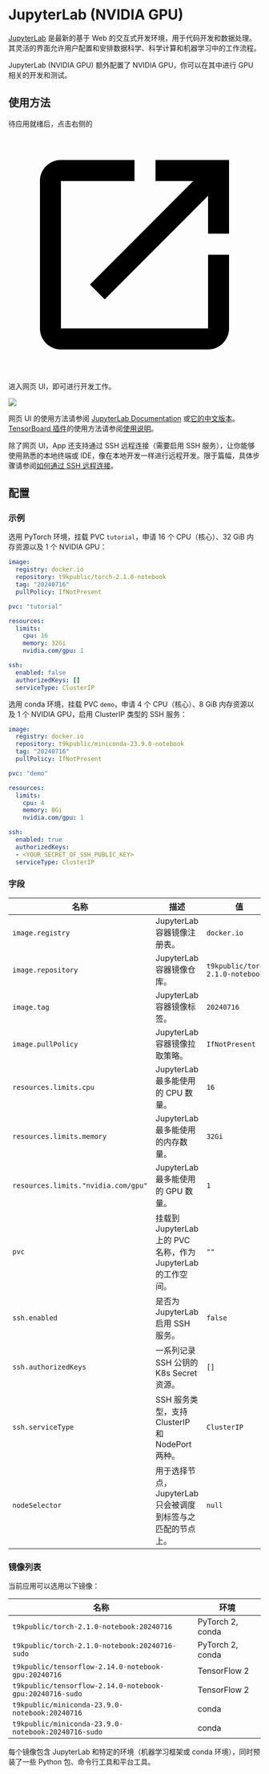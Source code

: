 # JupyterLab (NVIDIA GPU)

[JupyterLab](https://github.com/jupyterlab/jupyterlab) 是最新的基于 Web 的交互式开发环境，用于代码开发和数据处理。其灵活的界面允许用户配置和安排数据科学、科学计算和机器学习中的工作流程。

JupyterLab (NVIDIA GPU) 额外配置了 NVIDIA GPU，你可以在其中进行 GPU 相关的开发和测试。

## 使用方法

待应用就绪后，点击右侧的 <svg class="MuiSvgIcon-root MuiSvgIcon-colorPrimary MuiSvgIcon-fontSizeMedium css-jxtyyz" focusable="false" aria-hidden="true" viewBox="0 0 24 24" data-testid="OpenInNewIcon"><path d="M19 19H5V5h7V3H5c-1.11 0-2 .9-2 2v14c0 1.1.89 2 2 2h14c1.1 0 2-.9 2-2v-7h-2zM14 3v2h3.59l-9.83 9.83 1.41 1.41L19 6.41V10h2V3z"></path></svg> 进入网页 UI，即可进行开发工作。

![](https://s2.loli.net/2024/08/20/tZiw9cyL6a4Vbkz.png)

网页 UI 的使用方法请参阅 [JupyterLab Documentation](https://jupyterlab.readthedocs.io/en/latest/) 或[它的中文版本](https://jupyterlab.pythonlang.cn/en/latest/)。[TensorBoard 插件](https://github.com/HFAiLab/jupyterlab_tensorboard_pro)的使用方法请参阅[使用说明](https://github.com/HFAiLab/jupyterlab_tensorboard_pro/blob/v4.x/README.zh-cn.md#%E4%BD%BF%E7%94%A8%E8%AF%B4%E6%98%8E)。

除了网页 UI，App 还支持通过 SSH 远程连接（需要启用 SSH 服务），让你能够使用熟悉的本地终端或 IDE，像在本地开发一样进行远程开发。限于篇幅，具体步骤请参阅[如何通过 SSH 远程连接](https://t9k.github.io/ucman/latest/reference/faq/faq-in-jupyterlab-usage.html#%E5%A6%82%E4%BD%95%E9%80%9A%E8%BF%87-ssh-%E8%BF%9C%E7%A8%8B%E8%BF%9E%E6%8E%A5)。

## 配置

### 示例

选用 PyTorch 环境，挂载 PVC `tutorial`，申请 16 个 CPU（核心）、32 GiB 内存资源以及 1 个 NVIDIA GPU：

```yaml
image:
  registry: docker.io
  repository: t9kpublic/torch-2.1.0-notebook
  tag: "20240716"
  pullPolicy: IfNotPresent

pvc: "tutorial"

resources:
  limits:
    cpu: 16
    memory: 32Gi
    nvidia.com/gpu: 1

ssh:
  enabled: false
  authorizedKeys: []
  serviceType: ClusterIP
```

选用 conda 环境，挂载 PVC `demo`，申请 4 个 CPU（核心）、8 GiB 内存资源以及 1 个 NVIDIA GPU，启用 ClusterIP 类型的 SSH 服务：

```yaml
image:
  registry: docker.io
  repository: t9kpublic/miniconda-23.9.0-notebook
  tag: "20240716"
  pullPolicy: IfNotPresent

pvc: "demo"

resources:
  limits:
    cpu: 4
    memory: 8Gi
    nvidia.com/gpu: 1

ssh:
  enabled: true
  authorizedKeys:
  - <YOUR_SECRET_OF_SSH_PUBLIC_KEY>
  serviceType: ClusterIP
```

### 字段

| 名称                                | 描述                                                          | 值                               |
| ----------------------------------- | ------------------------------------------------------------- | -------------------------------- |
| `image.registry`                    | JupyterLab 容器镜像注册表。                                   | `docker.io`                      |
| `image.repository`                  | JupyterLab 容器镜像仓库。                                     | `t9kpublic/torch-2.1.0-notebook` |
| `image.tag`                         | JupyterLab 容器镜像标签。                                     | `20240716`                       |
| `image.pullPolicy`                  | JupyterLab 容器镜像拉取策略。                                 | `IfNotPresent`                   |
| `resources.limits.cpu`              | JupyterLab 最多能使用的 CPU 数量。                            | `16`                             |
| `resources.limits.memory`           | JupyterLab 最多能使用的内存数量。                             | `32Gi`                           |
| `resources.limits."nvidia.com/gpu"` | JupyterLab 最多能使用的 GPU 数量。                            | `1`                              |
| `pvc`                               | 挂载到 JupyterLab 上的 PVC 名称，作为 JupyterLab 的工作空间。 | `""`                             |
| `ssh.enabled`                       | 是否为 JupyterLab 启用 SSH 服务。                           | `false`                          |
| `ssh.authorizedKeys`                | 一系列记录 SSH 公钥的 K8s Secret 资源。                       | `[]`                             |
| `ssh.serviceType`                   | SSH 服务类型，支持 ClusterIP 和 NodePort 两种。               | `ClusterIP`                      |
| `nodeSelector`                      | 用于选择节点，JupyterLab 只会被调度到标签与之匹配的节点上。   | `null`                           |

### 镜像列表

当前应用可以选用以下镜像：

| 名称                                                     | 环境             |
| -------------------------------------------------------- | ---------------- |
| `t9kpublic/torch-2.1.0-notebook:20240716`                | PyTorch 2, conda |
| `t9kpublic/torch-2.1.0-notebook:20240716-sudo`           | PyTorch 2, conda |
| `t9kpublic/tensorflow-2.14.0-notebook-gpu:20240716`      | TensorFlow 2     |
| `t9kpublic/tensorflow-2.14.0-notebook-gpu:20240716-sudo` | TensorFlow 2     |
| `t9kpublic/miniconda-23.9.0-notebook:20240716`           | conda            |
| `t9kpublic/miniconda-23.9.0-notebook:20240716-sudo`      | conda            |

每个镜像包含 JupyterLab 和特定的环境（机器学习框架或 conda 环境），同时预装了一些 Python 包、命令行工具和平台工具。
